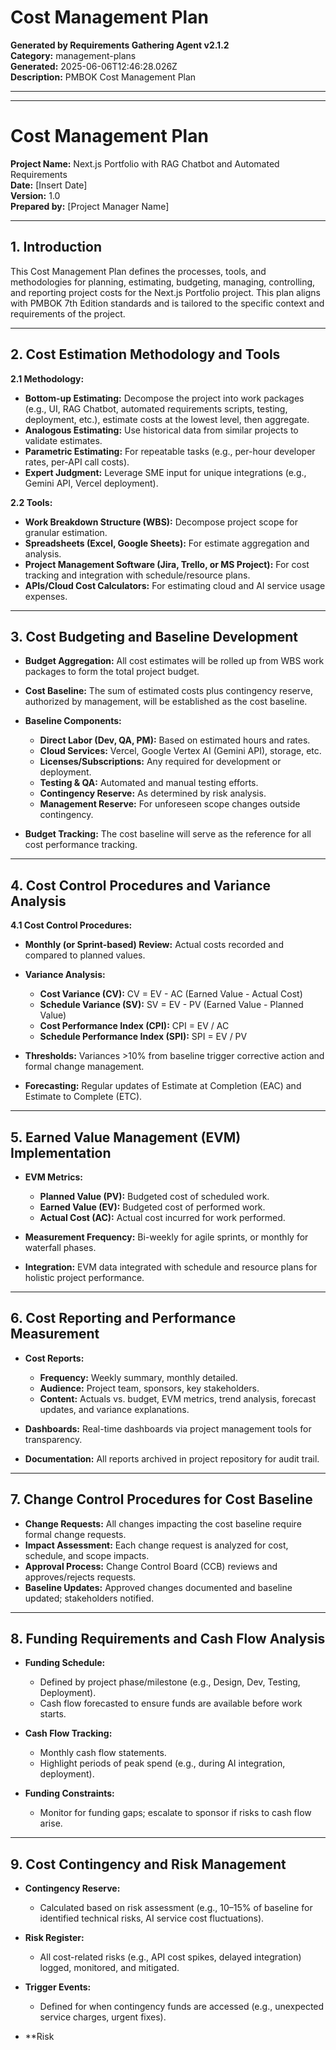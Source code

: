 # Cost Management Plan

**Generated by Requirements Gathering Agent v2.1.2**  
**Category:** management-plans  
**Generated:** 2025-06-06T12:46:28.026Z  
**Description:** PMBOK Cost Management Plan

---

---
# Cost Management Plan  
**Project Name:** Next.js Portfolio with RAG Chatbot and Automated Requirements  
**Date:** [Insert Date]  
**Version:** 1.0  
**Prepared by:** [Project Manager Name]  

---

## 1. Introduction

This Cost Management Plan defines the processes, tools, and methodologies for planning, estimating, budgeting, managing, controlling, and reporting project costs for the Next.js Portfolio project. This plan aligns with PMBOK 7th Edition standards and is tailored to the specific context and requirements of the project.

---

## 2. Cost Estimation Methodology and Tools

**2.1 Methodology:**  
- **Bottom-up Estimating:** Decompose the project into work packages (e.g., UI, RAG Chatbot, automated requirements scripts, testing, deployment, etc.), estimate costs at the lowest level, then aggregate.
- **Analogous Estimating:** Use historical data from similar projects to validate estimates.
- **Parametric Estimating:** For repeatable tasks (e.g., per-hour developer rates, per-API call costs).
- **Expert Judgment:** Leverage SME input for unique integrations (e.g., Gemini API, Vercel deployment).

**2.2 Tools:**  
- **Work Breakdown Structure (WBS):** Decompose project scope for granular estimation.
- **Spreadsheets (Excel, Google Sheets):** For estimate aggregation and analysis.
- **Project Management Software (Jira, Trello, or MS Project):** For cost tracking and integration with schedule/resource plans.
- **APIs/Cloud Cost Calculators:** For estimating cloud and AI service usage expenses.

---

## 3. Cost Budgeting and Baseline Development

- **Budget Aggregation:** All cost estimates will be rolled up from WBS work packages to form the total project budget.
- **Cost Baseline:** The sum of estimated costs plus contingency reserve, authorized by management, will be established as the cost baseline.
- **Baseline Components:**
  - **Direct Labor (Dev, QA, PM):** Based on estimated hours and rates.
  - **Cloud Services:** Vercel, Google Vertex AI (Gemini API), storage, etc.
  - **Licenses/Subscriptions:** Any required for development or deployment.
  - **Testing & QA:** Automated and manual testing efforts.
  - **Contingency Reserve:** As determined by risk analysis.
  - **Management Reserve:** For unforeseen scope changes outside contingency.

- **Budget Tracking:** The cost baseline will serve as the reference for all cost performance tracking.

---

## 4. Cost Control Procedures and Variance Analysis

**4.1 Cost Control Procedures:**  
- **Monthly (or Sprint-based) Review:** Actual costs recorded and compared to planned values.
- **Variance Analysis:**  
  - **Cost Variance (CV):** CV = EV - AC (Earned Value - Actual Cost)
  - **Schedule Variance (SV):** SV = EV - PV (Earned Value - Planned Value)
  - **Cost Performance Index (CPI):** CPI = EV / AC
  - **Schedule Performance Index (SPI):** SPI = EV / PV

- **Thresholds:** Variances >10% from baseline trigger corrective action and formal change management.
- **Forecasting:** Regular updates of Estimate at Completion (EAC) and Estimate to Complete (ETC).

---

## 5. Earned Value Management (EVM) Implementation

- **EVM Metrics:**  
  - **Planned Value (PV):** Budgeted cost of scheduled work.
  - **Earned Value (EV):** Budgeted cost of performed work.
  - **Actual Cost (AC):** Actual cost incurred for work performed.

- **Measurement Frequency:** Bi-weekly for agile sprints, or monthly for waterfall phases.
- **Integration:** EVM data integrated with schedule and resource plans for holistic project performance.

---

## 6. Cost Reporting and Performance Measurement

- **Cost Reports:**  
  - **Frequency:** Weekly summary, monthly detailed.
  - **Audience:** Project team, sponsors, key stakeholders.
  - **Content:** Actuals vs. budget, EVM metrics, trend analysis, forecast updates, and variance explanations.

- **Dashboards:** Real-time dashboards via project management tools for transparency.
- **Documentation:** All reports archived in project repository for audit trail.

---

## 7. Change Control Procedures for Cost Baseline

- **Change Requests:** All changes impacting the cost baseline require formal change requests.
- **Impact Assessment:** Each change request is analyzed for cost, schedule, and scope impacts.
- **Approval Process:** Change Control Board (CCB) reviews and approves/rejects requests.
- **Baseline Updates:** Approved changes documented and baseline updated; stakeholders notified.

---

## 8. Funding Requirements and Cash Flow Analysis

- **Funding Schedule:**  
  - Defined by project phase/milestone (e.g., Design, Dev, Testing, Deployment).
  - Cash flow forecasted to ensure funds are available before work starts.

- **Cash Flow Tracking:**  
  - Monthly cash flow statements.
  - Highlight periods of peak spend (e.g., during AI integration, deployment).

- **Funding Constraints:**  
  - Monitor for funding gaps; escalate to sponsor if risks to cash flow arise.

---

## 9. Cost Contingency and Risk Management

- **Contingency Reserve:**  
  - Calculated based on risk assessment (e.g., 10–15% of baseline for identified technical risks, AI service cost fluctuations).

- **Risk Register:**  
  - All cost-related risks (e.g., API cost spikes, delayed integration) logged, monitored, and mitigated.

- **Trigger Events:**  
  - Defined for when contingency funds are accessed (e.g., unexpected service charges, urgent fixes).

- **Risk
